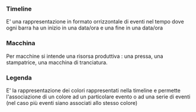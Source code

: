 ### **Timeline**

E' una rappresentazione in formato orrizzontale di eventi nel tempo dove ogni barra ha un inizio in una data/ora e una fine in una data/ora

### **Macchina**

Per macchine si intende una risorsa produttiva :  una pressa, una stampatrice, una macchina di tranciatura.

### **Legenda**

E' la rappresentazione dei colori rappresentati nella timeline e permette l'associazione di un colore ad un particolare evento o ad una serie di eventi (nel caso più eventi siano associati allo stesso colore)
